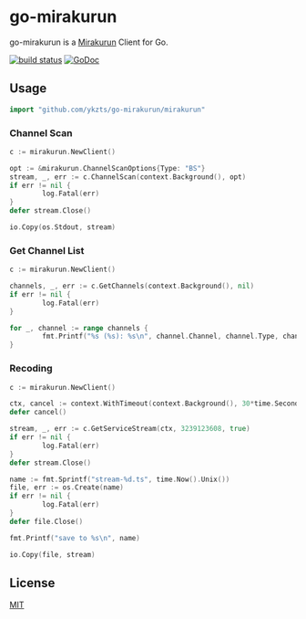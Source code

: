 # go-mirakurun

go-mirakurun is a [Mirakurun](https://github.com/Chinachu/Mirakurun) Client for Go.

[![build status](https://travis-ci.org/ykzts/go-mirakurun.svg?branch=master)](https://travis-ci.org/ykzts/go-mirakurun) [![GoDoc](https://godoc.org/github.com/ykzts/go-mirakurun/mirakurun?status.svg)](https://godoc.org/github.com/ykzts/go-mirakurun/mirakurun)

## Usage

```go
import "github.com/ykzts/go-mirakurun/mirakurun"
```

### Channel Scan

```go
c := mirakurun.NewClient()

opt := &mirakurun.ChannelScanOptions{Type: "BS"}
stream, _, err := c.ChannelScan(context.Background(), opt)
if err != nil {
        log.Fatal(err)
}
defer stream.Close()

io.Copy(os.Stdout, stream)
```

### Get Channel List

```go
c := mirakurun.NewClient()

channels, _, err := c.GetChannels(context.Background(), nil)
if err != nil {
        log.Fatal(err)
}

for _, channel := range channels {
        fmt.Printf("%s (%s): %s\n", channel.Channel, channel.Type, channel.Name)
}
```

### Recoding

```go
c := mirakurun.NewClient()

ctx, cancel := context.WithTimeout(context.Background(), 30*time.Second)
defer cancel()

stream, _, err := c.GetServiceStream(ctx, 3239123608, true)
if err != nil {
        log.Fatal(err)
}
defer stream.Close()

name := fmt.Sprintf("stream-%d.ts", time.Now().Unix())
file, err := os.Create(name)
if err != nil {
        log.Fatal(err)
}
defer file.Close()

fmt.Printf("save to %s\n", name)

io.Copy(file, stream)
```

## License

[MIT](LICENSE)
